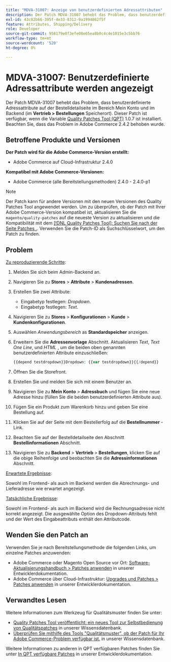 ```yaml
---
title: "MDVA-31007: Anzeige von benutzerdefinierten Adressattributen"
description: Der Patch MDVA-31007 behebt das Problem, dass benutzerdefinierte Adressattribute auf der Seite mit Bestelldetails im Bereich Mein Konto und im Backend (im Standort **Verkauf & gt; Bestellungen**) nicht korrekt angezeigt werden. Dieser Patch ist verfügbar, wenn das [Quality Patches Tool (QPT)](/help/announcements/adobe-commerce-announcements/magento-quality-patches-released-new-tool-to-self-serve-quality-patches.md) 1.0.7 installiert ist. Beachten Sie, dass das Problem in Adobe Commerce 2.4.2 behoben wurde.
exl-id: 43c82b66-395f-4e33-8312-9a1994862f5f
feature: Attributes, Shipping/Delivery
role: Developer
source-git-commit: 958179e0f3efe08e65ea8b0c4c4e1015e3c5bb76
workflow-type: tm+mt
source-wordcount: '520'
ht-degree: 0%

---
```


# MDVA-31007: Benutzerdefinierte Adressattribute werden angezeigt

Der Patch MDVA-31007 behebt das Problem, dass benutzerdefinierte Adressattribute auf der Bestelldetailseite im Bereich Mein Konto und im Backend (im **Vertrieb > Bestellungen** Speicherort). Dieser Patch ist verfügbar, wenn die Variable [Quality Patches Tool (QPT)](/help/announcements/adobe-commerce-announcements/magento-quality-patches-released-new-tool-to-self-serve-quality-patches.md) 1.0.7 ist installiert. Beachten Sie, dass das Problem in Adobe Commerce 2.4.2 behoben wurde.

## Betroffene Produkte und Versionen

**Der Patch wird für die Adobe Commerce-Version erstellt:**

* Adobe Commerce auf Cloud-Infrastruktur 2.4.0

**Kompatibel mit Adobe Commerce-Versionen:**

* Adobe Commerce (alle Bereitstellungsmethoden) 2.4.0 - 2.4.0-p1

>[!NOTE]
>
>Der Patch kann für andere Versionen mit den neuen Versionen des Quality Patches Tool angewendet werden. Um zu überprüfen, ob der Patch mit Ihrer Adobe Commerce-Version kompatibel ist, aktualisieren Sie die `magento/quality-patches` auf die neueste Version zu aktualisieren und die Kompatibilität mit dem [[!DNL Quality Patches Tool]: Suchen Sie nach der Seite Patches .](https://devdocs.magento.com/quality-patches/tool.html#patch-grid). Verwenden Sie die Patch-ID als Suchschlüsselwort, um den Patch zu finden.

## Problem

<u>Zu reproduzierende Schritte</u>:

1. Melden Sie sich beim Admin-Backend an.
1. Navigieren Sie zu **Stores** > **Attribute** > **Kundenadressen**.
1. Erstellen Sie zwei Attribute:

   * Eingabetyp festlegen: *Dropdown*.
   * Eingabetyp festlegen: *Text*.

1. Navigieren Sie zu **Stores** > **Konfigurationen** > **Kunde** > **Kundenkonfigurationen**.
1. Auswählen *Anwendungsbereich* as **Standardspeicher** anzeigen.
1. Erweitern Sie die **Adressenvorlage** Abschnitt. Aktualisieren *Text*, *Text One Line*, und *HTML* , um die beiden oben genannten benutzerdefinierten Attribute einzuschließen:

   ```php
   {{depend testdropdown}}Dropdown: {{var testdropdown}}{{/depend}}    {{depend testtext}}Text: {{var testtext}}{{/depend}}
   ```

1. Öffnen Sie die Storefront.
1. Erstellen Sie und melden Sie sich mit einem Benutzer an.
1. Navigieren Sie zu **Mein Konto** > **Adressbuch** und fügen Sie eine neue Adresse hinzu (füllen Sie die beiden benutzerdefinierten Attribute aus).
1. Fügen Sie ein Produkt zum Warenkorb hinzu und geben Sie eine Bestellung auf.
1. Klicken Sie auf der Seite mit dem Bestellerfolg auf die **Bestellnummer** -Link.
1. Beachten Sie auf der Bestelldetailseite den Abschnitt **Bestellinformationen** Abschnitt.
1. Navigieren Sie zu **Backend** > **Vertrieb** > **Bestellungen**, klicken Sie auf die obige Reihenfolge und beobachten Sie die **Adressinformationen** Abschnitt.

<u>Erwartete Ergebnisse</u>:

Sowohl im Frontend- als auch im Backend werden die Abrechnungs- und Lieferadresse wie erwartet angezeigt.

<u>Tatsächliche Ergebnisse</u>:

Sowohl im Frontend- als auch im Backend wird die Rechnungsadresse nicht korrekt angezeigt. Die ausgewählte Option des Dropdown-Attributs fehlt und der Wert des Eingabeattributs enthält den Attributcode.

## Wenden Sie den Patch an

Verwenden Sie je nach Bereitstellungsmethode die folgenden Links, um einzelne Patches anzuwenden:

* Adobe Commerce oder Magento Open Source vor Ort: [Software-Aktualisierungshandbuch > Patches anwenden](https://devdocs.magento.com/guides/v2.4/comp-mgr/patching/mqp.html) in unserer Entwicklerdokumentation.
* Adobe Commerce über Cloud-Infrastruktur: [Upgrades und Patches > Patches anwenden](https://devdocs.magento.com/cloud/project/project-patch.html) in unserer Entwicklerdokumentation.

## Verwandtes Lesen

Weitere Informationen zum Werkzeug für Qualitätsmuster finden Sie unter:

* [Quality Patches Tool veröffentlicht: ein neues Tool zur Selbstbedienung von Qualitätspatches](/help/announcements/adobe-commerce-announcements/magento-quality-patches-released-new-tool-to-self-serve-quality-patches.md) in unserer Wissensdatenbank.
* [Überprüfen Sie mithilfe des Tools &quot;Qualitätsmuster&quot;, ob der Patch für Ihr Adobe Commerce-Problem verfügbar ist.](/help/support-tools/patches-available-in-qpt-tool/check-patch-for-magento-issue-with-magento-quality-patches.md) in unserer Wissensdatenbank.

Weitere Informationen zu anderen in QPT verfügbaren Patches finden Sie unter [In QPT verfügbare Patches](https://devdocs.magento.com/quality-patches/tool.html#patch-grid) in unserer Entwicklerdokumentation.
